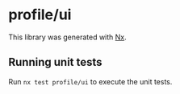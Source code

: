# profile/ui

This library was generated with [Nx](https://nx.dev).

## Running unit tests

Run `nx test profile/ui` to execute the unit tests.

